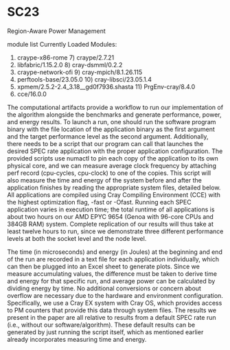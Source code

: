 # SC23
Region-Aware Power Management

module list
Currently Loaded Modules:
  1) craype-x86-rome                         7) craype/2.7.21
  2) libfabric/1.15.2.0                      8) cray-dsmml/0.2.2
  3) craype-network-ofi                      9) cray-mpich/8.1.26.115
  4) perftools-base/23.05.0                 10) cray-libsci/23.05.1.4
  5) xpmem/2.5.2-2.4_3.18__gd0f7936.shasta  11) PrgEnv-cray/8.4.0
  6) cce/16.0.0
  
The computational artifacts provide a workflow to run our implementation of the algorithm alongside the benchmarks and generate performance, power, and energy results. To launch a run, one should run the software program binary with the file location of the application binary as the first argument and the target performance level as the second argument. Additionally, there needs to be a script that our program can call that launches the desired SPEC rate application with the proper application configuration. The provided scripts use numactl to pin each copy of the application to its own physical core, and we can measure average clock frequency by attaching perf record (cpu-cycles, cpu-clock) to one of the copies. This script will also measure the time and energy of the system before and after the application finishes by reading the appropriate system files, detailed below. All applications are compiled using Cray Compiling Environment (CCE) with the highest optimization flag, -fast or -Ofast. Running each SPEC application varies in execution time; the total runtime of all applications is about two hours on our AMD EPYC 9654 (Genoa with 96-core CPUs and 384GB RAM) system. Complete replication of our results will thus take at least twelve hours to run, since we demonstrate three different performance levels at both the socket level and the node level.

The time (in microseconds) and energy (in Joules) at the beginning and end of the run are recorded in a text file for each application individually, which can then be plugged into an Excel sheet to generate plots. Since we measure accumulating values, the difference must be taken to derive time and energy for that specific run, and average power can be calculated by dividing energy by time. No additional conversions or concern about overflow are necessary due to the hardware and environment configuration. Specifically, we use a Cray EX system with Cray OS, which provides access to PM counters that provide this data through system files. The results we present in the paper are all relative to results from a default SPEC rate run (i.e., without our software/algorithm). These default results can be generated by just running the script itself, which as mentioned earlier already incorporates measuring time and energy.
